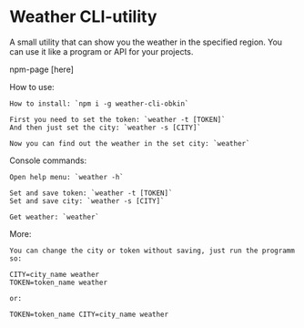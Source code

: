 # Weather CLI-utility

A small utility that can show you the weather in the specified region.
You can use it like a program or API for your projects.

npm-page [here]

How to use:

    How to install: `npm i -g weather-cli-obkin`

    First you need to set the token: `weather -t [TOKEN]`
    And then just set the city: `weather -s [CITY]`

    Now you can find out the weather in the set city: `weather`


Console commands:

    Open help menu: `weather -h`

    Set and save token: `weather -t [TOKEN]`
    Set and save city: `weather -s [CITY]`
    
    Get weather: `weather`

More:

    You can change the city or token without saving, just run the programm so: 

    CITY=city_name weather
    TOKEN=token_name weather

    or: 

    TOKEN=token_name CITY=city_name weather